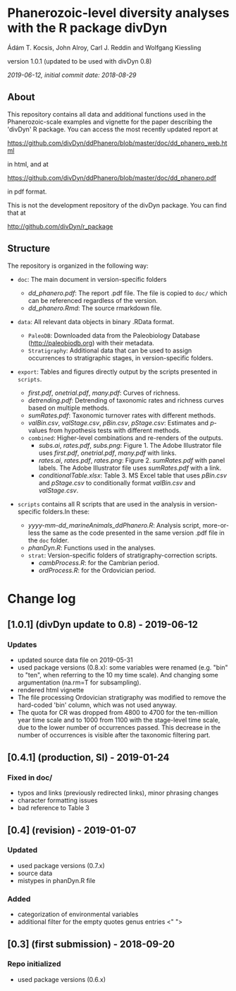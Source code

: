 ﻿# Phanerozoic-level diversity analyses with the R package divDyn

Ádám T. Kocsis, John Alroy, Carl J. Reddin and Wolfgang Kiessling

version 1.0.1 (updated to be used with divDyn 0.8)

*2019-06-12, initial commit date: 2018-08-29*

## About

This repository contains all data and additional functions used in the Phanerozoic-scale examples and vignette for the paper describing the 'divDyn' R package. You can access the most recently updated report at

https://github.com/divDyn/ddPhanero/blob/master/doc/dd_phanero_web.html

in html, and at 

https://github.com/divDyn/ddPhanero/blob/master/doc/dd_phanero.pdf

in pdf format.

This is not the development repository of the divDyn package. You can find that at 

http://github.com/divDyn/r_package


## Structure

The repository is organized in the following way:

* ``doc``: The main document in version-specific folders
  - *dd_phanero.pdf*: The report .pdf file. The file is copied to ``doc/`` which can be referenced regardless of the version.
  - *dd_phanero.Rmd*: The source rmarkdown file.

* ``data``: All relevant data objects in binary .RData format. 
  * ``PaleoDB``: Downloaded data from the Paleobiology Database (http://paleobiodb.org) with their metadata.
  * ``Stratigraphy``: Additional data that can be used to assign occurrences to stratigraphic stages, in version-specific folders.

* ``export``: Tables and figures directly output by the scripts presented in ``scripts``. 
  - *first.pdf*, *onetrial.pdf*, *many.pdf*: Curves of richness.
  - *detrending.pdf*: Detrending of taxonomic rates and richness curves based on multiple methods.
  - *sumRates.pdf*: Taxonomic turnover rates with different methods.
  - *valBin.csv*, *valStage.csv*, *pBin.csv*, *pStage.csv*: Estimates and *p*-values from hypothesis tests with different methods.
  * ``combined``: Higher-level combinations and re-renders of the outputs. 
    - *subs.ai*, *rates.pdf*, *subs.png*: Figure 1. The Adobe Illustrator file uses *first.pdf*, *onetrial.pdf*, *many.pdf* with links.
    - *rates.ai*, *rates.pdf*, *rates.png*: Figure 2. *sumRates.pdf* with panel labels. The Adobe Illustrator file uses *sumRates.pdf* with a link.
    - *conditionalTable.xlsx*: Table 3. MS Excel table that uses *pBin.csv* and *pStage.csv* to conditionally format *valBin.csv* and *valStage.csv*.
* ``scripts`` contains all R scripts that are used in the analysis in version-specific folders.In these:
  - *yyyy-mm-dd_marineAnimals_ddPhanero.R*: Analysis script, more-or-less the same as the code presented in the same version .pdf file in the ``doc`` folder.
  - *phanDyn.R*: Functions used in the analyses.
  * ``strat``: Version-specific folders of stratigraphy-correction scripts.
    - *cambProcess.R*: for the Cambrian period.
    - *ordProcess.R*: for the Ordovician period.


# Change log

## [1.0.1] (divDyn update to 0.8) - 2019-06-12
### Updates
- updated source data file on 2019-05-31
- used package versions (0.8.x): some variables were renamed (e.g. "bin" to "ten", when referring to the 10 my time scale). And changing some argumentation (na.rm=T for subsampling). 
- rendered html vignette
- The file processing Ordovician stratigraphy was modified to remove the hard-coded 'bin' column, which was not used anyway.
- The quota for CR was dropped from 4800 to 4700 for the ten-million year time scale  and to 1000 from 1100 with the stage-level time scale, due to the lower number of occurrences passed. This decrease in the number of occurrences is visible after the taxonomic filtering part. 


## [0.4.1] (production, SI) - 2019-01-24 
### Fixed in doc/
- typos and links (previously redirected links), minor phrasing changes
- character formatting issues
- bad reference to Table 3


## [0.4] (revision) - 2019-01-07 
### Updated
- used package versions (0.7.x)
- source data
- mistypes in phanDyn.R file

### Added
- categorization of environmental variables
- additional filter for the empty quotes genus entries <" "> 


## [0.3] (first submission) - 2018-09-20 
### Repo initialized
- used package versions (0.6.x)
